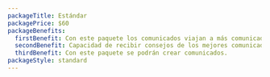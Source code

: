 ```yaml
---
packageTitle: Estándar
packagePrice: $60
packageBenefits:
  firstBenefit: Con este paquete los comunicados viajan a más comunicadores.
  secondBenefit: Capacidad de recibir consejos de los mejores comunicadores.
  thirdBenefit: Con este paquete se podrán crear comunicados.
packageStyle: standard
---
```

